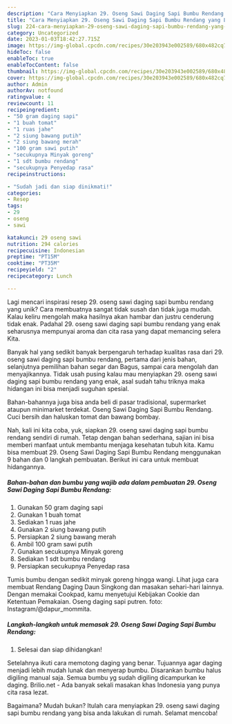 ```yaml
---
description: "Cara Menyiapkan 29. Oseng Sawi Daging Sapi Bumbu Rendang yang Lezat"
title: "Cara Menyiapkan 29. Oseng Sawi Daging Sapi Bumbu Rendang yang Lezat"
slug: 224-cara-menyiapkan-29-oseng-sawi-daging-sapi-bumbu-rendang-yang-lezat
category: Uncategorized
date: 2023-01-03T18:42:27.715Z
image: https://img-global.cpcdn.com/recipes/30e203943e002589/680x482cq70/29-oseng-sawi-daging-sapi-bumbu-rendang-foto-resep-utama.jpg
hideToc: false
enableToc: true
enableTocContent: false
thumbnail: https://img-global.cpcdn.com/recipes/30e203943e002589/680x482cq70/29-oseng-sawi-daging-sapi-bumbu-rendang-foto-resep-utama.jpg
cover: https://img-global.cpcdn.com/recipes/30e203943e002589/680x482cq70/29-oseng-sawi-daging-sapi-bumbu-rendang-foto-resep-utama.jpg
author: Admin
authorAv: notfound
ratingvalue: 4
reviewcount: 11
recipeingredient:
- "50 gram daging sapi"
- "1 buah tomat"
- "1 ruas jahe"
- "2 siung bawang putih"
- "2 siung bawang merah"
- "100 gram sawi putih"
- "secukupnya Minyak goreng"
- "1 sdt bumbu rendang"
- "secukupnya Penyedap rasa"
recipeinstructions:

- "Sudah jadi dan siap dinikmati!"
categories:
- Resep
tags:
- 29
- oseng
- sawi

katakunci: 29 oseng sawi 
nutrition: 294 calories
recipecuisine: Indonesian
preptime: "PT15M"
cooktime: "PT35M"
recipeyield: "2"
recipecategory: Lunch

---
```





Lagi mencari inspirasi resep 29. oseng sawi daging sapi bumbu rendang yang unik? Cara membuatnya sangat tidak susah dan tidak juga mudah. Kalau keliru mengolah maka hasilnya akan hambar dan justru cenderung tidak enak. Padahal 29. oseng sawi daging sapi bumbu rendang yang enak seharusnya mempunyai aroma dan cita rasa yang dapat memancing selera Kita.





Banyak hal yang sedikit banyak berpengaruh terhadap kualitas rasa dari 29. oseng sawi daging sapi bumbu rendang, pertama dari jenis bahan, selanjutnya pemilihan bahan segar dan Bagus, sampai cara mengolah dan menyajikannya. Tidak usah pusing kalau mau menyiapkan 29. oseng sawi daging sapi bumbu rendang yang enak,      asal sudah tahu triknya maka hidangan ini bisa menjadi suguhan spesial.














Bahan-bahannya juga bisa anda beli di pasar tradisional, supermarket ataupun minimarket terdekat. Oseng Sawi Daging Sapi Bumbu Rendang. Cuci bersih dan haluskan tomat dan bawang bombay.






Nah, kali ini kita coba, yuk, siapkan 29. oseng sawi daging sapi bumbu rendang sendiri di rumah. Tetap dengan bahan sederhana, sajian ini bisa memberi manfaat untuk membantu menjaga kesehatan tubuh kita. Kamu bisa membuat 29. Oseng Sawi Daging Sapi Bumbu Rendang menggunakan 9 bahan dan 0 langkah pembuatan. Berikut ini cara untuk membuat hidangannya.

<!--inarticleads1-->

##### Bahan-bahan dan bumbu yang wajib ada dalam pembuatan 29. Oseng Sawi Daging Sapi Bumbu Rendang:

1. Gunakan 50 gram daging sapi
1. Gunakan 1 buah tomat
1. Sediakan 1 ruas jahe
1. Gunakan 2 siung bawang putih
1. Persiapkan 2 siung bawang merah
1. Ambil 100 gram sawi putih
1. Gunakan secukupnya Minyak goreng
1. Sediakan 1 sdt bumbu rendang
1. Persiapkan secukupnya Penyedap rasa


Tumis bumbu dengan sedikit minyak goreng hingga wangi. Lihat juga cara membuat Rendang Daging Daun Singkong dan masakan sehari-hari lainnya. Dengan memakai Cookpad, kamu menyetujui Kebijakan Cookie dan Ketentuan Pemakaian. Oseng daging sapi putren. foto: Instagram/@dapur_mommita. 

<!--inarticleads2-->

##### Langkah-langkah untuk memasak 29. Oseng Sawi Daging Sapi Bumbu Rendang:


1. Selesai dan siap dihidangkan!

Setelahnya ikuti cara memotong daging yang benar. Tujuannya agar daging menjadi lebih mudah lunak dan menyerap bumbu. Disarankan bumbu halus digiling manual saja. Semua bumbu yg sudah digiling dicampurkan ke daging. Brilio.net - Ada banyak sekali masakan khas Indonesia yang punya cita rasa lezat. 

Bagaimana? Mudah bukan? Itulah cara menyiapkan 29. oseng sawi daging sapi bumbu rendang yang bisa anda lakukan di rumah. Selamat mencoba!

